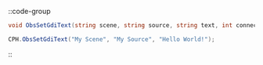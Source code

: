 ::code-group
  ```csharp [Method]
  void ObsSetGdiText(string scene, string source, string text, int connection = 0);
  ```
  ```csharp [Example]
  CPH.ObsSetGdiText("My Scene", "My Source", "Hello World!");
  ```
::